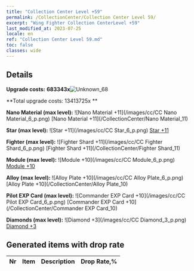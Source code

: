 ```yaml
---
title: "Collection Center Level +59"
permalink: /CollectionCenter/Collection Center Level 59/
excerpt: "Wing Fighter Collection CenterLevel +59"
last_modified_at: 2023-07-25
locale: en
ref: "Collection Center Level 59.md"
toc: false
classes: wide
---
```



## Details

 **Upgrade costs:** **683343x**![Unknown_68](/images/item/bh_img25_p.png)

 **Total upgrade costs: 13413725x **

 **Nano Material (max level):** ![Nano Material +11](/images/cc/CC Nano Material_6_p.png) [Nano Material +11](/CollectionCenter/Nano Material_11)

 **Star (max level):** ![Star +11](/images/cc/CC Star_6_p.png) [Star +11](/CollectionCenter/Star_11)

 **Fighter (max level):** ![Fighter Shard +11](/images/cc/CC Fighter Shard_6_p.png) [Fighter Shard +11](/CollectionCenter/Fighter Shard_11)

 **Module (max level):** ![Module +10](/images/cc/CC Module_6_p.png) [Module +10](/CollectionCenter/Module_10)

 **Alloy (max level):** ![Alloy Plate +10](/images/cc/CC Alloy Plate_6_p.png) [Alloy Plate +10](/CollectionCenter/Alloy Plate_10)

 **Pilot EXP Card (max level):** ![Commander EXP Card +10](/images/cc/CC Pilot EXP Card_6_p.png) [Commander EXP Card +10](/CollectionCenter/Commander EXP Card_10)

 **Diamonds (max level):** ![Diamond +3](/images/cc/CC Diamond_3_p.png) [Diamond +3](/CollectionCenter/Diamond_3)

## Generated items with drop rate

  |  Nr |     Item   |    Description   |  Drop Rate,% |
  |:----|:----------:|:-----------------|:-------------|


